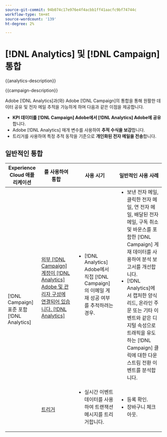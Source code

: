 ```yaml
---
source-git-commit: 94b074c17e976e4f4acbb1ff41aacfc9bf74744c
workflow-type: tm+mt
source-wordcount: '139'
ht-degree: 2%

---
```



# [!DNL Analytics] 및 [!DNL Campaign] 통합

{{analytics-description}}

{{campaign-description}}

Adobe [!DNL Analytics]과(와) Adobe [!DNL Campaign]의 통합을 통해 원활한 데이터 공유 및 전자 메일 추적을 가능하게 하며 다음과 같은 이점을 제공합니다.

+ **KPI 데이터를 [!DNL Campaign] Adobe에서 [!DNL Analytics] Adobe에 공유**&#x200B;합니다.
+ Adobe [!DNL Analytics] 매개 변수를 사용하여 **추적 수식을 보강**&#x200B;합니다.
+ 트리거를 사용하여 특정 추적 동작을 기준으로 **개인화된 전자 메일을 전송**&#x200B;합니다.

## 일반적인 통합

<table>
    <thead>
        <tr>
            <th>Experience Cloud 애플리케이션</th>
            <th>를 사용하여 통합</th>
            <th>사용 시기</th>
            <th>일반적인 사용 사례</th>
        </tr>
    </thead>
    <tbody>
        <tr>
            <td rowspan="2">[!DNL Campaign] 표준 포함 [!DNL Analytics]</td>
            <td><a href="https://experienceleague.adobe.com/docs/campaign-standard-learn/tutorials/integrations/track-the-success-of-your-deliveries-in-analytics.html?lang=ko" target="_blank" rel="noreferrer">외부 [!DNL Campaign] 계정이 [!DNL Analytics] Adobe 및 관리자 구성에 연결되어 있습니다. [!DNL Analytics]</a></td>
            <td>
                <ul style="margin-top: 0;">
                    <li>[!DNL Analytics] Adobe에서 직접 [!DNL Campaign]의 이메일 게재 성공 여부를 추적하려는 경우.</li>
                </ul>
            </td>
            <td>
              <ul style="margin-top: 0;">
                <li>보낸 전자 메일, 클릭한 전자 메일, 연 전자 메일, 배달된 전자 메일, 구독 취소 및 바운스를 포함한 [!DNL Campaign] 게재 데이터를 사용하여 분석 보고서를 개선합니다.</li>
                <li>[!DNL Analytics]에서 캡처한 양식 리드, 온라인 주문 또는 기타 이벤트와 같은 디지털 속성으로 트래픽을 유도하는 [!DNL Campaign] 클릭에 대한 다운스트림 전환 이벤트를 분석합니다.</li>
              </ul>
            </td>
        </tr>
        <tr>
            <td><a href="../../integrations/tutorials/campaign-analytics/campaign-analytics-trigger.md" target="_blank" rel="noreferrer">트리거</a></li>
            <td>
                <ul style="margin-top: 0;">
                    <li>실시간 이벤트 데이터를 사용하여 트랜잭션 메시지를 트리거합니다.</li>
                </ul>
            </td>
            <td>
              <ul style="margin-top: 0;">
                <li>등록 확인.</li>
                <li>장바구니 체크아웃.</li>
              </ul>
            </td>
        </tr>              
    </tbody>          
</table>
